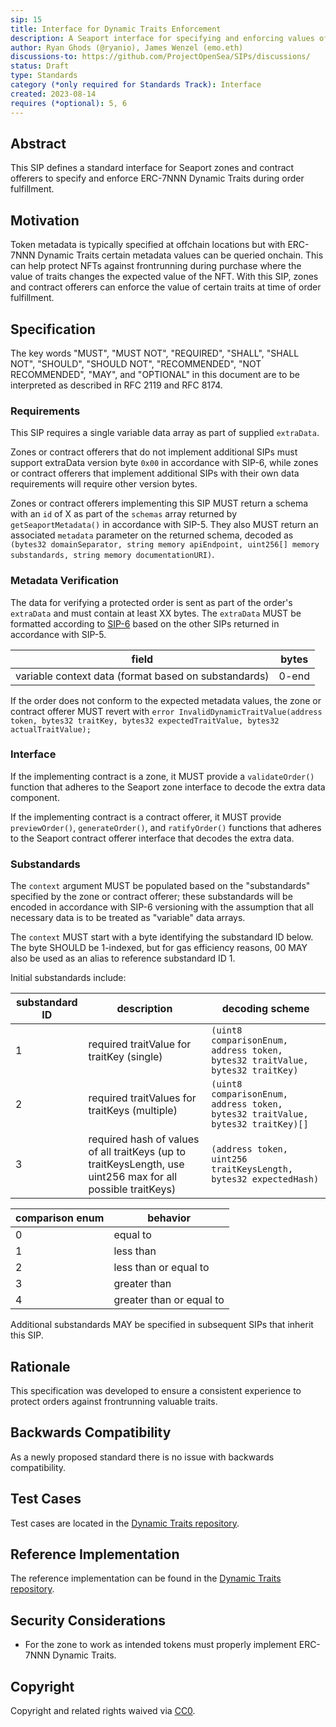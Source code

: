 ```yaml
---
sip: 15
title: Interface for Dynamic Traits Enforcement
description: A Seaport interface for specifying and enforcing values of ERC-7NNN Dynamic Traits.
author: Ryan Ghods (@ryanio), James Wenzel (emo.eth)
discussions-to: https://github.com/ProjectOpenSea/SIPs/discussions/
status: Draft
type: Standards
category (*only required for Standards Track): Interface
created: 2023-08-14
requires (*optional): 5, 6
---
```


## Abstract

This SIP defines a standard interface for Seaport zones and contract offerers to specify and enforce ERC-7NNN Dynamic Traits during order fulfillment.

## Motivation

Token metadata is typically specified at offchain locations but with ERC-7NNN Dynamic Traits certain metadata values can be queried onchain. This can help protect NFTs against frontrunning during purchase where the value of traits changes the expected value of the NFT. With this SIP, zones and contract offerers can enforce the value of certain traits at time of order fulfillment.

## Specification

The key words "MUST", "MUST NOT", "REQUIRED", "SHALL", "SHALL NOT", "SHOULD", "SHOULD NOT", "RECOMMENDED", "NOT RECOMMENDED", "MAY", and "OPTIONAL" in this document are to be interpreted as described in RFC 2119 and RFC 8174.

### Requirements

This SIP requires a single variable data array as part of supplied `extraData`.

Zones or contract offerers that do not implement additional SIPs must support extraData version byte `0x00` in accordance with SIP-6, while zones or contract offerers that implement additional SIPs with their own data requirements will require other version bytes.

Zones or contract offerers implementing this SIP MUST return a schema with an `id` of X as part of the `schemas` array returned by `getSeaportMetadata()` in accordance with SIP-5. They also MUST return an associated `metadata` parameter on the returned schema, decoded as `(bytes32 domainSeparator, string memory apiEndpoint, uint256[] memory substandards, string memory documentationURI)`.

### Metadata Verification

The data for verifying a protected order is sent as part of the order's `extraData` and must contain at least XX bytes. The `extraData` MUST be formatted according to [SIP-6](./sip-6.md) based on the other SIPs returned in accordance with SIP-5.

| field                                                | bytes |
| ---------------------------------------------------- | ----- |
| variable context data (format based on substandards) | 0-end |

If the order does not conform to the expected metadata values, the zone or contract offerer MUST revert with `error InvalidDynamicTraitValue(address token, bytes32 traitKey, bytes32 expectedTraitValue, bytes32 actualTraitValue);`

### Interface

If the implementing contract is a zone, it MUST provide a `validateOrder()` function that adheres to the Seaport zone interface to decode the extra data component.

If the implementing contract is a contract offerer, it MUST provide `previewOrder()`, `generateOrder()`, and `ratifyOrder()` functions that adheres to the Seaport contract offerer interface that decodes the extra data.

### Substandards

The `context` argument MUST be populated based on the "substandards" specified by the zone or contract offerer; these substandards will be encoded in accordance with SIP-6 versioning with the assumption that all necessary data is to be treated as "variable" data arrays.

The `context` MUST start with a byte identifying the substandard ID below. The byte SHOULD be 1-indexed, but for gas efficiency reasons, 00 MAY also be used as an alias to reference substandard ID 1.

Initial substandards include:

| substandard ID | description                                                                                                  | decoding scheme                                                                 |
| -------------- | ------------------------------------------------------------------------------------------------------------ | ------------------------------------------------------------------------------- |
| 1              | required traitValue for traitKey (single)                                                                    | `(uint8 comparisonEnum, address token, bytes32 traitValue, bytes32 traitKey)`   |
| 2              | required traitValues for traitKeys (multiple)                                                                | `(uint8 comparisonEnum, address token, bytes32 traitValue, bytes32 traitKey)[]` |
| 3              | required hash of values of all traitKeys (up to traitKeysLength, use uint256 max for all possible traitKeys) | `(address token, uint256 traitKeysLength, bytes32 expectedHash)`                |

| comparison enum | behavior                 |
| --------------- | ------------------------ |
| 0               | equal to                 |
| 1               | less than                |
| 2               | less than or equal to    |
| 3               | greater than             |
| 4               | greater than or equal to |

Additional substandards MAY be specified in subsequent SIPs that inherit this SIP.

## Rationale

This specification was developed to ensure a consistent experience to protect orders against frontrunning valuable traits.

## Backwards Compatibility

As a newly proposed standard there is no issue with backwards compatibility.

## Test Cases

Test cases are located in the [Dynamic Traits repository](https://github.com/ProjectOpenSea/dynamic-traits/blob/main/src/lib/DynamicTraits.sol).

## Reference Implementation

The reference implementation can be found in the [Dynamic Traits repository](https://github.com/ProjectOpenSea/dynamic-traits/blob/main/test/ERC721DynamicTraits.t.sol).

## Security Considerations

- For the zone to work as intended tokens must properly implement ERC-7NNN Dynamic Traits.

## Copyright

Copyright and related rights waived via [CC0](../LICENSE.md).
